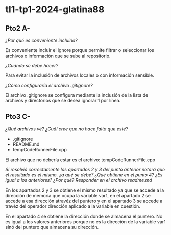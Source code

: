 # tl1-tp1-2024-glatina88
## Pto2 A- 
_¿Por qué es conveniente incluirlo?_

Es conveniente incluir el ignore porque permite filtrar o seleccionar los archivos o información que se sube al repositorio.

_¿Cuándo se debe hacer?_

Para evitar la inclusión de archivos locales o con información sensible.

_¿Cómo configuraría el archivo .gitignore?_

El archivo .gitignore se configura mediante la inclusión de la lista de archivos y directorios que se desea ignorar 1 por línea.

## Pto3 C-
_¿Qué archivos vé? ¿Cuál cree que no hace falta que esté?_

 - .gitignore 
 - README.md 
 - tempCodeRunnerFile.cpp

 El archivo que no debería estar es el archivo: tempCodeRunnerFile.cpp

_Si resolvió correctamente los apartados 2 y 3 del punto anterior notará que el resultado es el mismo. ¿a qué se debe? ¿Qué obtiene en el punto 4? ¿Es igual a los anteriores? ¿Por qué? Responder en el archivo readme.md_

En los apartados 2 y 3 se obtiene el mismo resultado ya que se accede a la dirección de memoria que ocupa la variable var1, en el apartado 2 se accede a esa dirección atravéz del puntero y en el apartado 3 se accede a travéz del operador dirección aplicado a la variable en cuestión.

En el apartado 4 se obtiene la dirección donde se almacena el puntero.
No es igual a los valores anteriores porque no es la dirección de la variable var1 sinó del puntero que almacena su dirección.

